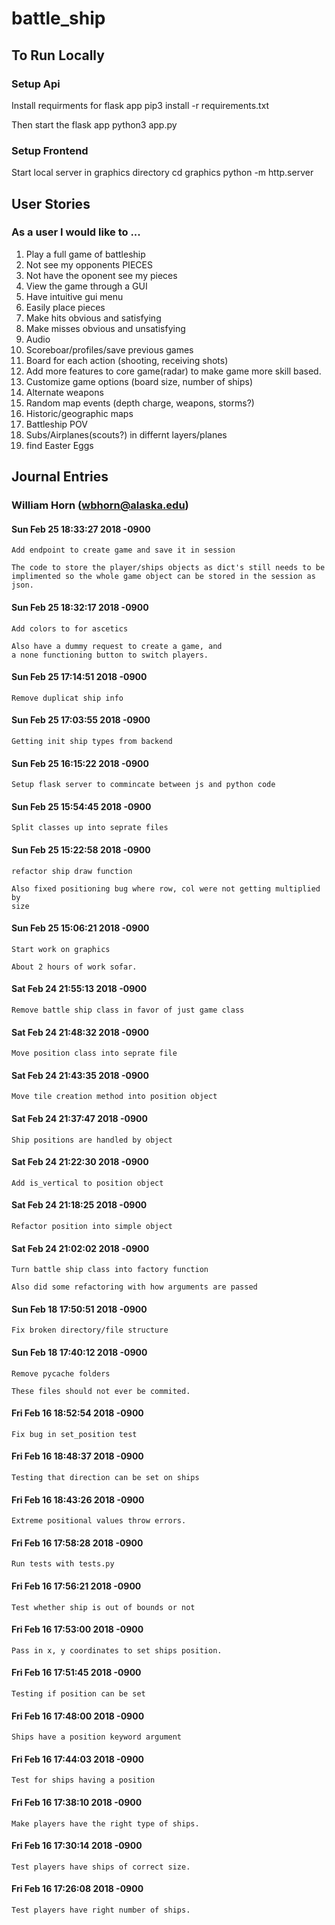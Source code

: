 # battle_ship

## To Run Locally

### Setup Api
Install requirments for flask app
    pip3 install -r requirements.txt

Then start the flask app
    python3 app.py

### Setup Frontend
Start local server in graphics directory
    cd graphics
    python -m http.server


## User Stories
### As a user I would like to ...
  1. Play a full game of battleship
  2. Not see my opponents PIECES
  3. Not have the oponent see my pieces
  4. View the game through a GUI
  5. Have intuitive gui menu
  6. Easily place pieces
  7. Make hits obvious and satisfying
  8. Make misses obvious and unsatisfying
  9. Audio
  10. Scoreboar/profiles/save previous games
  11. Board for each action (shooting, receiving shots)
  12. Add more features to core game(radar) to make game more skill based.
  13. Customize game options (board size, number of ships)
  14. Alternate weapons
  15. Random map events (depth charge, weapons, storms?)
  16. Historic/geographic maps
  17. Battleship POV
  18. Subs/Airplanes(scouts?) in differnt layers/planes
  19. find Easter Eggs


## Journal Entries

### William Horn (<wbhorn@alaska.edu>)

####    Sun Feb 25 18:33:27 2018 -0900

    Add endpoint to create game and save it in session

    The code to store the player/ships objects as dict's still needs to be
    implimented so the whole game object can be stored in the session as
    json.

####    Sun Feb 25 18:32:17 2018 -0900

    Add colors to for ascetics

    Also have a dummy request to create a game, and
    a none functioning button to switch players.

####    Sun Feb 25 17:14:51 2018 -0900

    Remove duplicat ship info

####    Sun Feb 25 17:03:55 2018 -0900

    Getting init ship types from backend

####    Sun Feb 25 16:15:22 2018 -0900

    Setup flask server to commincate between js and python code

####    Sun Feb 25 15:54:45 2018 -0900

    Split classes up into seprate files

####    Sun Feb 25 15:22:58 2018 -0900

    refactor ship draw function

    Also fixed positioning bug where row, col were not getting multiplied by
    size

####    Sun Feb 25 15:06:21 2018 -0900

    Start work on graphics

    About 2 hours of work sofar.

####    Sat Feb 24 21:55:13 2018 -0900

    Remove battle ship class in favor of just game class

####    Sat Feb 24 21:48:32 2018 -0900

    Move position class into seprate file

####    Sat Feb 24 21:43:35 2018 -0900

    Move tile creation method into position object

####    Sat Feb 24 21:37:47 2018 -0900

    Ship positions are handled by object

####    Sat Feb 24 21:22:30 2018 -0900

    Add is_vertical to position object

####    Sat Feb 24 21:18:25 2018 -0900

    Refactor position into simple object

####    Sat Feb 24 21:02:02 2018 -0900

    Turn battle ship class into factory function

    Also did some refactoring with how arguments are passed

####    Sun Feb 18 17:50:51 2018 -0900

    Fix broken directory/file structure

####    Sun Feb 18 17:40:12 2018 -0900

    Remove pycache folders

    These files should not ever be commited.

####    Fri Feb 16 18:52:54 2018 -0900

    Fix bug in set_position test

####    Fri Feb 16 18:48:37 2018 -0900

    Testing that direction can be set on ships

####    Fri Feb 16 18:43:26 2018 -0900

    Extreme positional values throw errors.

####    Fri Feb 16 17:58:28 2018 -0900

    Run tests with tests.py

####    Fri Feb 16 17:56:21 2018 -0900

    Test whether ship is out of bounds or not

####    Fri Feb 16 17:53:00 2018 -0900

    Pass in x, y coordinates to set ships position.

####    Fri Feb 16 17:51:45 2018 -0900

    Testing if position can be set

####    Fri Feb 16 17:48:00 2018 -0900

    Ships have a position keyword argument

####    Fri Feb 16 17:44:03 2018 -0900

    Test for ships having a position

####    Fri Feb 16 17:38:10 2018 -0900

    Make players have the right type of ships.

####    Fri Feb 16 17:30:14 2018 -0900

    Test players have ships of correct size.

####    Fri Feb 16 17:26:08 2018 -0900

    Test players have right number of ships.

